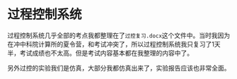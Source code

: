 # 过程控制系统

过程控制系统几乎全部的考点我都整理在了`过控复习.docx`这个文件中。当时我因为在冲中科院计算所的夏令营，和考试冲突了，所以过程控制系统我只复习了1天半，考试成绩也不太高。但是考试内容基本都在我整理的内容中了。

另外过控的实验我们是仿真，大部分我都仿真出来了，实验报告应该也非常全面。
